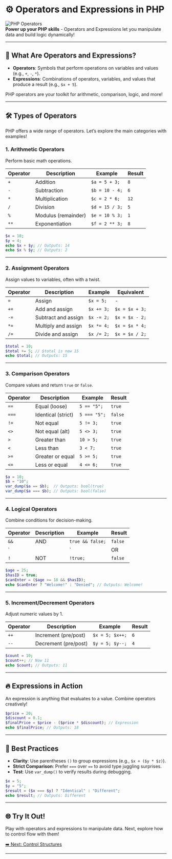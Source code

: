 # ⚙️ Operators and Expressions in PHP

![PHP Operators](https://img.shields.io/badge/PHP-Operators%20&%20Expressions-blue?style=for-the-badge&logo=php)  
**Power up your PHP skills** - Operators and Expressions let you manipulate data and build logic dynamically!

---

## 🌟 What Are Operators and Expressions?

- **Operators**: Symbols that perform operations on variables and values (e.g., `+`, `-`, `*`).
- **Expressions**: Combinations of operators, variables, and values that produce a result (e.g., `$x + 5`).

PHP operators are your toolkit for arithmetic, comparison, logic, and more!

---

## 🛠️ Types of Operators

PHP offers a wide range of operators. Let’s explore the main categories with examples!

### 1. Arithmetic Operators
Perform basic math operations.

| Operator | Description          | Example             | Result  |
|----------|----------------------|---------------------|---------|
| `+`      | Addition            | `$a = 5 + 3;`      | `8`     |
| `-`      | Subtraction         | `$b = 10 - 4;`     | `6`     |
| `*`      | Multiplication      | `$c = 2 * 6;`      | `12`    |
| `/`      | Division            | `$d = 15 / 3;`     | `5`     |
| `%`      | Modulus (remainder) | `$e = 10 % 3;`     | `1`     |
| `**`     | Exponentiation      | `$f = 2 ** 3;`     | `8`     |

```php
$x = 10;
$y = 4;
echo $x + $y; // Outputs: 14
echo $x % $y; // Outputs: 2
```

---

### 2. Assignment Operators
Assign values to variables, often with a twist.

| Operator | Description                | Example             | Equivalent       |
|----------|----------------------------|---------------------|------------------|
| `=`      | Assign                    | `$x = 5;`          | -               |
| `+=`     | Add and assign            | `$x += 3;`         | `$x = $x + 3;` |
| `-=`     | Subtract and assign       | `$x -= 2;`         | `$x = $x - 2;` |
| `*=`     | Multiply and assign       | `$x *= 4;`         | `$x = $x * 4;` |
| `/=`     | Divide and assign         | `$x /= 2;`         | `$x = $x / 2;` |

```php
$total = 10;
$total += 5; // $total is now 15
echo $total; // Outputs: 15
```

---

### 3. Comparison Operators
Compare values and return `true` or `false`.

| Operator | Description            | Example             | Result  |
|----------|------------------------|---------------------|---------|
| `==`     | Equal (loose)         | `5 == "5";`        | `true`  |
| `===`    | Identical (strict)    | `5 === "5";`       | `false` |
| `!=`     | Not equal             | `5 != 3;`          | `true`  |
| `<>`     | Not equal (alt)       | `5 <> 3;`          | `true`  |
| `>`      | Greater than          | `10 > 5;`          | `true`  |
| `<`      | Less than             | `3 < 7;`           | `true`  |
| `>=`     | Greater or equal      | `5 >= 5;`          | `true`  |
| `<=`     | Less or equal         | `4 <= 6;`          | `true`  |

```php
$a = 10;
$b = "10";
var_dump($a == $b);  // Outputs: bool(true)
var_dump($a === $b); // Outputs: bool(false)
```

---

### 4. Logical Operators
Combine conditions for decision-making.

| Operator | Description    | Example                 | Result  |
|----------|----------------|-------------------------|---------|
| `&&`     | AND            | `true && false;`       | `false` |
| `||`     | OR             | `true || false;`       | `true`  |
| `!`      | NOT            | `!true;`               | `false` |

```php
$age = 25;
$hasID = true;
$canEnter = ($age >= 18 && $hasID);
echo $canEnter ? "Welcome!" : "Denied"; // Outputs: Welcome!
```

---

### 5. Increment/Decrement Operators
Adjust numeric values by 1.

| Operator | Description           | Example             | Result  |
|----------|-----------------------|---------------------|---------|
| `++`     | Increment (pre/post) | `$x = 5; $x++;`    | `6`     |
| `--`     | Decrement (pre/post) | `$y = 5; $y--;`    | `4`     |

```php
$count = 10;
$count++; // Now 11
echo $count; // Outputs: 11
```

---

## 🔥 Expressions in Action
An expression is anything that evaluates to a value. Combine operators creatively!

```php
$price = 20;
$discount = 0.1;
$finalPrice = $price - ($price * $discount); // Expression
echo $finalPrice; // Outputs: 18
```

---

## 🎯 Best Practices
- **Clarity**: Use parentheses `()` to group expressions (e.g., `$x + ($y * $z)`).
- **Strict Comparison**: Prefer `===` over `==` to avoid type juggling surprises.
- **Test**: Use `var_dump()` to verify results during debugging.

```php
$x = 5;
$y = "5";
$result = ($x === $y) ? "Identical" : "Different";
echo $result; // Outputs: Different
```

---

## 🌐 Try It Out!
Play with operators and expressions to manipulate data. Next, explore how to control flow with them!

[➡️ Next: Control Structures](#control-structures)

---
